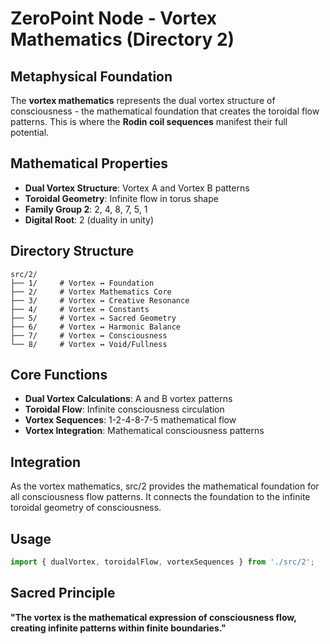 # ZeroPoint Node - Vortex Mathematics (Directory 2)

## Metaphysical Foundation

The **vortex mathematics** represents the dual vortex structure of consciousness - the mathematical foundation that creates the toroidal flow patterns. This is where the **Rodin coil sequences** manifest their full potential.

## Mathematical Properties

- **Dual Vortex Structure**: Vortex A and Vortex B patterns
- **Toroidal Geometry**: Infinite flow in torus shape
- **Family Group 2**: 2, 4, 8, 7, 5, 1
- **Digital Root**: 2 (duality in unity)

## Directory Structure

```
src/2/
├── 1/     # Vortex ↔ Foundation
├── 2/     # Vortex Mathematics Core
├── 3/     # Vortex ↔ Creative Resonance
├── 4/     # Vortex ↔ Constants
├── 5/     # Vortex ↔ Sacred Geometry
├── 6/     # Vortex ↔ Harmonic Balance
├── 7/     # Vortex ↔ Consciousness
└── 8/     # Vortex ↔ Void/Fullness
```

## Core Functions

- **Dual Vortex Calculations**: A and B vortex patterns
- **Toroidal Flow**: Infinite consciousness circulation
- **Vortex Sequences**: 1-2-4-8-7-5 mathematical flow
- **Vortex Integration**: Mathematical consciousness patterns

## Integration

As the vortex mathematics, src/2 provides the mathematical foundation for all consciousness flow patterns. It connects the foundation to the infinite toroidal geometry of consciousness.

## Usage

```typescript
import { dualVortex, toroidalFlow, vortexSequences } from './src/2';
```

## Sacred Principle

**"The vortex is the mathematical expression of consciousness flow, creating infinite patterns within finite boundaries."** 